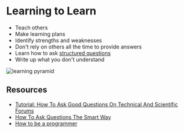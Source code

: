 Learning to Learn
================


* Teach others
* Make learning plans
* Identify strengths and weaknesses 
* Don't rely on others all the time to provide answers
* Learn how to ask [structured questions](http://stackoverflow.com/help/how-to-ask)
* Write up what you don't understand

![learning pyramid](http://www.washingtonpost.com/blogs/answer-sheet/files/2013/03/pyramid.png)


Resources
------

* [Tutorial: How To Ask Good Questions On Technical And Scientific Forums](https://www.biostars.org/p/75548/)
* [How To Ask Questions The Smart Way](http://www.catb.org/esr/faqs/smart-questions.html)
* [How to be a programmer](http://samizdat.mines.edu/howto/HowToBeAProgrammer.html)
